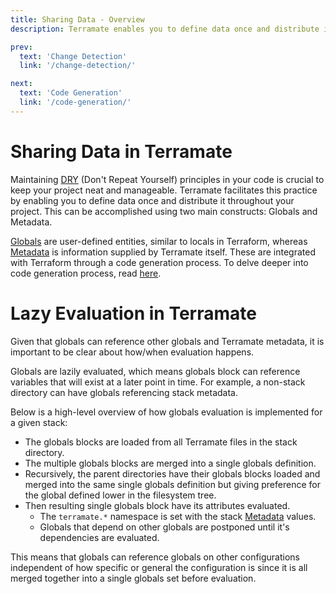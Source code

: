 ```yaml
---
title: Sharing Data - Overview
description: Terramate enables you to define data once and distribute it throughout your project. This can be accomplished using globals and metadata.

prev:
  text: 'Change Detection'
  link: '/change-detection/'

next:
  text: 'Code Generation'
  link: '/code-generation/'
---
```


# Sharing Data in Terramate

Maintaining [DRY](https://en.wikipedia.org/wiki/Don%27t_repeat_yourself)
(Don't Repeat Yourself) principles in your code is crucial to keep your
project neat and manageable. Terramate facilitates this practice by enabling you to define
data once and distribute it throughout your project. This can be accomplished using two
main constructs: Globals and Metadata.

[Globals](./globals.md) are user-defined entities, similar to locals in Terraform, whereas 
[Metadata](./metadata.md) is information supplied by Terramate itself. These are integrated with 
Terraform through a code generation process. To delve deeper into code generation process, read [here](../code-generation/index.md).

# Lazy Evaluation in Terramate

Given that globals can reference other globals and Terramate metadata, it is
important to be clear about how/when evaluation happens.

Globals are lazily evaluated, which means globals block can reference variables
that will exist at a later point in time. For example, a non-stack directory
can have globals referencing stack metadata.

Below is a high-level overview of how globals evaluation is implemented for a given
stack:

- The globals blocks are loaded from all Terramate files in the stack directory.
- The multiple globals blocks are merged into a single globals definition.
- Recursively, the parent directories have their globals blocks loaded and merged into
the same single globals definition but giving preference for the global defined lower in
the filesystem tree.
- Then resulting single globals block have its attributes evaluated.
  - The `terramate.*` namespace is set with the stack [Metadata](./metadata.md) values.
  - Globals that depend on other globals are postponed until it's dependencies are evaluated.

This means that globals can reference globals on other configurations independent of how specific or 
general the configuration is since it is all merged together into a single globals set before evaluation.
